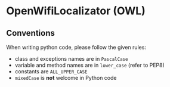 # OpenWifiLocalizator (OWL)

## Conventions

When writing python code, please follow the given rules:

- class and exceptions names are in `PascalCase`
- variable and method names are in `lower_case` (refer to PEP8)
- constants are `ALL_UPPER_CASE`
- `mixedCase` is **not** welcome in Python code
